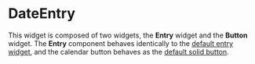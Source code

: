 # DateEntry

This widget is composed of two widgets, the **Entry** widget and the **Button** widget. The **Entry** component behaves identically to the [default entry widget](entry.md), and the calendar button behaves as the [default solid button](button.md).

